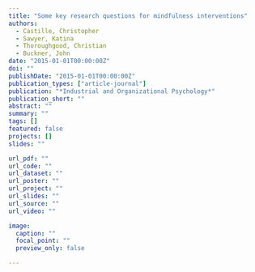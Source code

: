 ```yaml
---
title: "Some key research questions for mindfulness interventions"
authors:
  - Castille, Christopher
  - Sawyer, Katina
  - Thoroughgood, Christian
  - Buckner, John
date: "2015-01-01T00:00:00Z"
doi: ""
publishDate: "2015-01-01T00:00:00Z"
publication_types: ["article-journal"]
publication: "*Industrial and Organizational Psychology*"
publication_short: ""
abstract: ""
summary: ""
tags: []
featured: false
projects: []
slides: ""

url_pdf: ""
url_code: ""
url_dataset: ""
url_poster: ""
url_project: ""
url_slides: ""
url_source: ""
url_video: ""

image:
  caption: ""
  focal_point: ""
  preview_only: false

---
```

